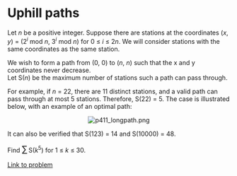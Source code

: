 # Uphill paths

<p>
Let <var>n</var> be a positive integer. Suppose there are stations at the coordinates (<var>x</var>, <var>y</var>) = (2<sup><var>i</var></sup> mod <var>n</var>, 3<sup><var>i</var></sup> mod <var>n</var>) for 0 ≤ <var>i</var> ≤ 2<var>n</var>. We will consider stations with the same coordinates as the same station.
</p><p>
We wish to form a path from (0, 0) to (<var>n</var>, <var>n</var>) such that the x and y coordinates never decrease.<br />
Let S(<var>n</var>) be the maximum number of stations such a path can pass through.
</p><p>
For example, if <var>n</var> = 22, there are 11 distinct stations, and a valid path can pass through at most 5 stations. Therefore, S(22) = 5.
The case is illustrated below, with an example of an optimal path:
</p>
<p align="center"><img src="project/images/p411_longpath.png" alt="p411_longpath.png" /></p>
<p>
It can also be verified that S(123) = 14 and S(10000) = 48.
</p><p>
Find <span style="font-size:larger;"><span style="font-size:larger;">∑</span></span> S(<var>k</var><sup>5</sup>) for 1 ≤ <var>k</var> ≤ 30.
</p>

[Link to problem](https://projecteuler.net/problem=411)
